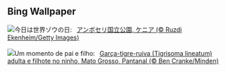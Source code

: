 ## Bing Wallpaper
![](https://www.bing.com/th?id=OHR.ElephantsAmboseli_JA-JP9387144040_UHD.jpg&w=1000)今日は世界ゾウの日:&nbsp;&ensp;[アンボセリ国立公園, ケニア (© Ruzdi Ekenheim/Getty Images)](https://www.bing.com/th?id=OHR.ElephantsAmboseli_JA-JP9387144040_UHD.jpg)
<br><br/>
![](https://www.bing.com/th?id=OHR.DiadosPais_PT-BR1045421907_UHD.jpg&w=1000)Um momento de pai e filho:&nbsp;&ensp;[Garça-tigre-ruiva (Tigrisoma lineatum) adulta e filhote no ninho, Mato Grosso, Pantanal (© Ben Cranke/Minden)](https://www.bing.com/th?id=OHR.DiadosPais_PT-BR1045421907_UHD.jpg)
<br><br/>
